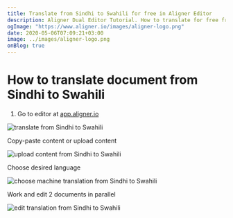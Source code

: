 ```yaml
---
title: Translate from Sindhi to Swahili for free in Aligner Editor
description: Aligner Dual Editor Tutorial. How to translate for free from Sindhi to Swahili. Aligner is multilingual document management platform. 
ogImage: "https://www.aligner.io/images/aligner-logo.png"
date: 2020-05-06T07:09:21+03:00
image: ../images/aligner-logo.png
onBlog: true
---
```


# How to translate document from Sindhi to Swahili

1. Go to editor at [app.aligner.io](https://app.aligner.io "Aligner App web page")

![translate from Sindhi to Swahili](../aligner-blank-editor.png "translate from Sindhi to Swahili")

Copy-paste content or upload content

![upload content from Sindhi to Swahili](../aligner-uploaded-document.png "upload content from Sindhi to Swahili")

Choose desired language

![choose machine translation from Sindhi to Swahili](../aligner-language-dropdown.png "choose machine translation from Sindhi to Swahili")

Work and edit 2 documents in parallel

![edit translation from Sindhi to Swahili](../aligner-double-sitded-editor.png "edit translation from Sindhi to Swahili")

